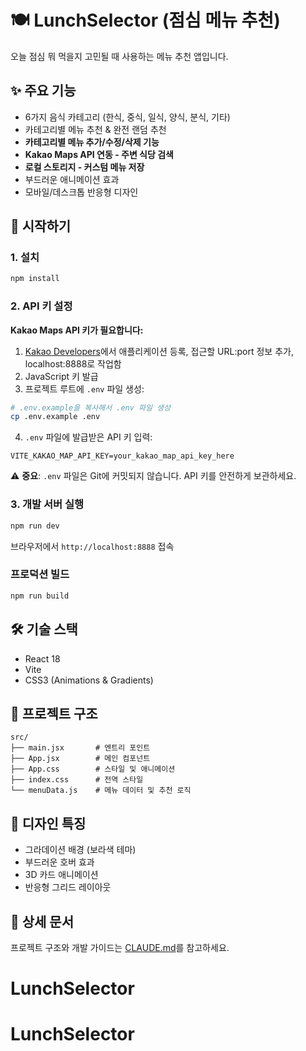 # 🍽️ LunchSelector (점심 메뉴 추천)

오늘 점심 뭐 먹을지 고민될 때 사용하는 메뉴 추천 앱입니다.

## ✨ 주요 기능

- 6가지 음식 카테고리 (한식, 중식, 일식, 양식, 분식, 기타)
- 카테고리별 메뉴 추천 & 완전 랜덤 추천
- **카테고리별 메뉴 추가/수정/삭제 기능**
- **Kakao Maps API 연동 - 주변 식당 검색**
- **로컬 스토리지 - 커스텀 메뉴 저장**
- 부드러운 애니메이션 효과
- 모바일/데스크톱 반응형 디자인

## 🚀 시작하기

### 1. 설치

```bash
npm install
```

### 2. API 키 설정

**Kakao Maps API 키가 필요합니다:**

1. [Kakao Developers](https://developers.kakao.com/console/app)에서 애플리케이션 등록, 접근할 URL:port 정보 추가, localhost:8888로 작업함
2. JavaScript 키 발급
3. 프로젝트 루트에 `.env` 파일 생성:

```bash
# .env.example을 복사해서 .env 파일 생성
cp .env.example .env
```

4. `.env` 파일에 발급받은 API 키 입력:

```env
VITE_KAKAO_MAP_API_KEY=your_kakao_map_api_key_here
```

⚠️ **중요**: `.env` 파일은 Git에 커밋되지 않습니다. API 키를 안전하게 보관하세요.

### 3. 개발 서버 실행

```bash
npm run dev
```

브라우저에서 `http://localhost:8888` 접속

### 프로덕션 빌드

```bash
npm run build
```

## 🛠️ 기술 스택

- React 18
- Vite
- CSS3 (Animations & Gradients)

## 📝 프로젝트 구조

```
src/
├── main.jsx       # 엔트리 포인트
├── App.jsx        # 메인 컴포넌트
├── App.css        # 스타일 및 애니메이션
├── index.css      # 전역 스타일
└── menuData.js    # 메뉴 데이터 및 추천 로직
```

## 🎨 디자인 특징

- 그라데이션 배경 (보라색 테마)
- 부드러운 호버 효과
- 3D 카드 애니메이션
- 반응형 그리드 레이아웃

## 📖 상세 문서

프로젝트 구조와 개발 가이드는 [CLAUDE.md](./CLAUDE.md)를 참고하세요.
# LunchSelector
# LunchSelector

